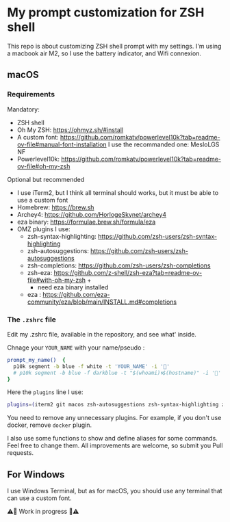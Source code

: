 # My prompt customization for ZSH shell

This repo is about customizing ZSH shell prompt with my settings.
I'm using a macbook air M2, so I use the battery indicator, and Wifi connexion.

## macOS

### Requirements

Mandatory:
- ZSH shell
- Oh My ZSH: https://ohmyz.sh/#install
- A custom font: https://github.com/romkatv/powerlevel10k?tab=readme-ov-file#manual-font-installation
  I use the recommanded one: MesloLGS NF
- Powerlevel10k: https://github.com/romkatv/powerlevel10k?tab=readme-ov-file#oh-my-zsh

Optional but recommended
- I use iTerm2, but I think all terminal should works, but it must be able to use a custom font
- Homebrew:  https://brew.sh
- Archey4: https://github.com/HorlogeSkynet/archey4
- eza binary: https://formulae.brew.sh/formula/eza
- OMZ plugins I use: 
  - zsh-syntax-highlighting: https://github.com/zsh-users/zsh-syntax-highlighting
  - zsh-autosuggestions: https://github.com/zsh-users/zsh-autosuggestions
  - zsh-completions: https://github.com/zsh-users/zsh-completions
  - zsh-eza: https://github.com/z-shell/zsh-eza?tab=readme-ov-file#with-oh-my-zsh + 
      - need eza binary installed
  - eza : https://github.com/eza-community/eza/blob/main/INSTALL.md#completions

### The `.zshrc` file

Edit my .zshrc file, available in the repository, and see what' inside.

Chnage your `YOUR_NAME` with your name/pseudo :
```zsh
prompt_my_name()  {
  p10k segment -b blue -f white -t 'YOUR_NAME' -i '🎲'
  # p10k segment -b blue -f darkblue -t "$(whoami)🌀$(hostname)" -i '🤖'
}
```

Here the `plugins` line I use:
```zsh
plugins=(iterm2 git macos zsh-autosuggestions zsh-syntax-highlighting zsh-completions colored-man-pages brew z aliases command-not-found sudo docker python virtualenv colorize zsh-eza)
```
You need to remove any unnecessary plugins. For example, if you don't use docker, remove `docker` plugin.

I also use some functions to show and define aliases for some commands. Feel free to change them.
All improvements are welcome, so submit you Pull requests.

## For Windows

I use Windows Terminal, but as for macOS, you should use any terminal that can use a custom font.

⚠️🚨 Work in progress 🚨⚠️